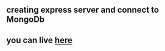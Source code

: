 ## creating express server and connect to MongoDb
## you can live [here](https://connect-mongo-1.onrender.com/)
